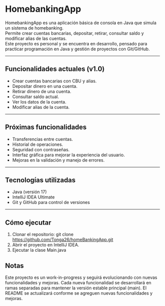 # HomebankingApp

HomebankingApp es una aplicación básica de consola en Java que simula un sistema de homebanking.  
Permite crear cuentas bancarias, depositar, retirar, consultar saldo y modificar alias de las cuentas.  
Este proyecto es personal y se encuentra en desarrollo, pensado para practicar programación en Java y gestión de proyectos con Git/GitHub.

---

## Funcionalidades actuales (v1.0)

- Crear cuentas bancarias con CBU y alias.
- Depositar dinero en una cuenta.
- Retirar dinero de una cuenta.
- Consultar saldo actual.
- Ver los datos de la cuenta.
- Modificar alias de la cuenta.

---

## Próximas funcionalidades

- Transferencias entre cuentas.
- Historial de operaciones.
- Seguridad con contraseñas.
- Interfaz gráfica para mejorar la experiencia del usuario.
- Mejoras en la validación y manejo de errores.

---

## Tecnologías utilizadas

- Java (versión 17)
- IntelliJ IDEA Ultimate
- Git y GitHub para control de versiones

---

## Cómo ejecutar
1. Clonar el repositorio:
   git clone https://github.com/Tonga26/homeBankingApp.git
2. Abrir el proyecto en IntelliJ IDEA.
3. Ejecutar la clase Main.java

## Notas

Este proyecto es un work-in-progress y seguirá evolucionando con nuevas funcionalidades y mejoras.
Cada nueva funcionalidad se desarrollará en ramas separadas para mantener la versión estable principal (main).
El README se actualizará conforme se agreguen nuevas funcionalidades y mejoras.
